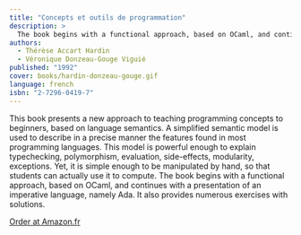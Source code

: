 ```yaml
---
title: "Concepts et outils de programmation"
description: >
  The book begins with a functional approach, based on OCaml, and continues with a presentation of an imperative language, namely Ada. It also provides numerous exercises with solutions.
authors:
  - Thérèse Accart Hardin
  - Véronique Donzeau-Gouge Viguié
published: "1992"
cover: books/hardin-donzeau-gouge.gif
language: french
isbn: "2-7296-0419-7"
---
```


This book presents a new approach to teaching programming concepts to
beginners, based on language semantics. A simplified semantic model is
used to describe in a precise manner the features found in most
programming languages. This model is powerful enough to explain
typechecking, polymorphism, evaluation, side-effects, modularity,
exceptions. Yet, it is simple enough to be manipulated by hand, so that
students can actually use it to compute. The book begins with a
functional approach, based on OCaml, and continues with a presentation
of an imperative language, namely Ada. It also provides numerous
exercises with solutions.

[Order at Amazon.fr](http://www.amazon.fr/exec/obidos/ASIN/2729604197)

